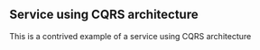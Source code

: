 ## Service using CQRS architecture

This is a contrived example of a service using CQRS architecture

